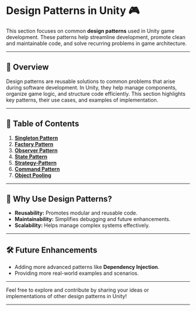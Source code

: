 # Design Patterns in Unity 🎮  

This section focuses on common **design patterns** used in Unity game development. These patterns help streamline development, promote clean and maintainable code, and solve recurring problems in game architecture.

---

## 📝 Overview  

Design patterns are reusable solutions to common problems that arise during software development. In Unity, they help manage components, organize game logic, and structure code efficiently. This section highlights key patterns, their use cases, and examples of implementation.

---

## 📂 Table of Contents  

1. **[Singleton Pattern](https://github.com/Karen-Najafzadeh/Unity-Internship-Learning-Documentation/tree/main/Design-Patterns/Singletone-Pattern)**  
2. **[Factory Pattern](https://github.com/Karen-Najafzadeh/Unity-Internship-Learning-Documentation/tree/main/Design-Patterns/Factory-Pattern)**  
3. **[Observer Pattern](https://github.com/Karen-Najafzadeh/Unity-Internship-Learning-Documentation/tree/main/Design-Patterns/Observer-Pattern)**  
4. **[State Pattern](https://github.com/Karen-Najafzadeh/Unity-Internship-Learning-Documentation/tree/main/Design-Patterns/State-Pattern)**  
5. **[Strategy-Pattern](https://github.com/Karen-Najafzadeh/Unity-Internship-Learning-Documentation/tree/main/Design-Patterns/Strategy-Pattern)**  
6. **[Command Pattern](https://github.com/Karen-Najafzadeh/Unity-Internship-Learning-Documentation/tree/main/Design-Patterns/Command-Pattern)**  
7. **[Object Pooling](https://github.com/Karen-Najafzadeh/Unity-Internship-Learning-Documentation/tree/main/ObjectPooling)**

---


## 🌟 Why Use Design Patterns?  

- **Reusability:** Promotes modular and reusable code.  
- **Maintainability:** Simplifies debugging and future enhancements.  
- **Scalability:** Helps manage complex systems effectively.  

---

## 🛠️ Future Enhancements  

- Adding more advanced patterns like **Dependency Injection**.  
- Providing more real-world examples and scenarios.  

---

Feel free to explore and contribute by sharing your ideas or implementations of other design patterns in Unity!  

--- 
